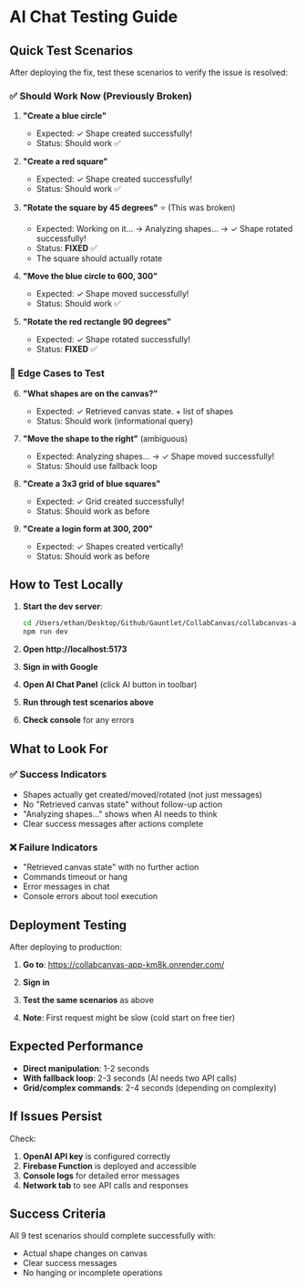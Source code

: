 # AI Chat Testing Guide

## Quick Test Scenarios

After deploying the fix, test these scenarios to verify the issue is resolved:

### ✅ Should Work Now (Previously Broken)

1. **"Create a blue circle"**
   - Expected: ✓ Shape created successfully!
   - Status: Should work ✅

2. **"Create a red square"**
   - Expected: ✓ Shape created successfully!
   - Status: Should work ✅

3. **"Rotate the square by 45 degrees"** ⭐ (This was broken)
   - Expected: Working on it... → Analyzing shapes... → ✓ Shape rotated successfully!
   - Status: **FIXED** ✅
   - The square should actually rotate

4. **"Move the blue circle to 600, 300"**
   - Expected: ✓ Shape moved successfully!
   - Status: Should work ✅

5. **"Rotate the red rectangle 90 degrees"**
   - Expected: ✓ Shape rotated successfully!
   - Status: **FIXED** ✅

### 🧪 Edge Cases to Test

6. **"What shapes are on the canvas?"**
   - Expected: ✓ Retrieved canvas state. + list of shapes
   - Status: Should work (informational query)

7. **"Move the shape to the right"** (ambiguous)
   - Expected: Analyzing shapes... → ✓ Shape moved successfully!
   - Status: Should use fallback loop

8. **"Create a 3x3 grid of blue squares"**
   - Expected: ✓ Grid created successfully!
   - Status: Should work as before

9. **"Create a login form at 300, 200"**
   - Expected: ✓ Shapes created vertically!
   - Status: Should work as before

## How to Test Locally

1. **Start the dev server**:
   ```bash
   cd /Users/ethan/Desktop/Github/Gauntlet/CollabCanvas/collabcanvas-app
   npm run dev
   ```

2. **Open http://localhost:5173**

3. **Sign in with Google**

4. **Open AI Chat Panel** (click AI button in toolbar)

5. **Run through test scenarios above**

6. **Check console** for any errors

## What to Look For

### ✅ Success Indicators
- Shapes actually get created/moved/rotated (not just messages)
- No "Retrieved canvas state" without follow-up action
- "Analyzing shapes..." shows when AI needs to think
- Clear success messages after actions complete

### ❌ Failure Indicators
- "Retrieved canvas state" with no further action
- Commands timeout or hang
- Error messages in chat
- Console errors about tool execution

## Deployment Testing

After deploying to production:

1. **Go to**: https://collabcanvas-app-km8k.onrender.com/

2. **Sign in**

3. **Test the same scenarios** as above

4. **Note**: First request might be slow (cold start on free tier)

## Expected Performance

- **Direct manipulation**: 1-2 seconds
- **With fallback loop**: 2-3 seconds (AI needs two API calls)
- **Grid/complex commands**: 2-4 seconds (depending on complexity)

## If Issues Persist

Check:
1. **OpenAI API key** is configured correctly
2. **Firebase Function** is deployed and accessible
3. **Console logs** for detailed error messages
4. **Network tab** to see API calls and responses

## Success Criteria

All 9 test scenarios should complete successfully with:
- Actual shape changes on canvas
- Clear success messages
- No hanging or incomplete operations

